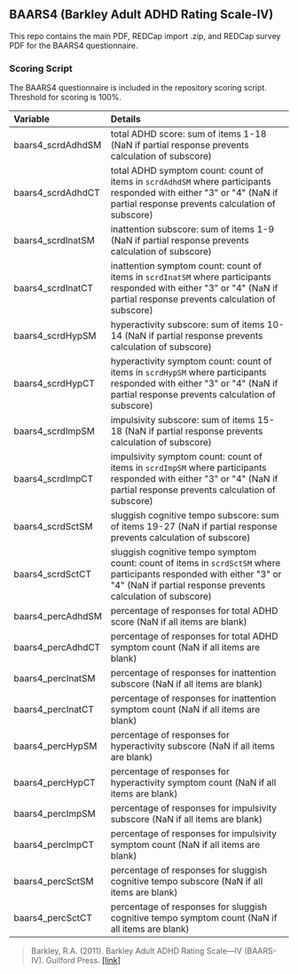 ## BAARS4 (Barkley Adult ADHD Rating Scale-IV)

This repo contains the main PDF, REDCap import .zip, and REDCap survey PDF for the BAARS4 questionnaire.


### Scoring Script
The BAARS4 questionnaire is included in the repository scoring script. Threshold for scoring is 100%.

| Variable | Details |
| :--  | :--  |
| baars4_scrdAdhdSM | total ADHD score: sum of items 1-18 (NaN if partial response prevents calculation of subscore) |
| baars4_scrdAdhdCT | total ADHD symptom count: count of items in `scrdAdhdSM` where participants responded with either "3" or "4" (NaN if partial response prevents calculation of subscore) |
| baars4_scrdInatSM | inattention subscore: sum of items 1-9 (NaN if partial response prevents calculation of subscore) |
| baars4_scrdInatCT | inattention symptom count: count of items in `scrdInatSM` where participants responded with either "3" or "4" (NaN if partial response prevents calculation of subscore) |
| baars4_scrdHypSM | hyperactivity subscore: sum of items 10-14 (NaN if partial response prevents calculation of subscore) |
| baars4_scrdHypCT | hyperactivity symptom count: count of items in `scrdHypSM` where participants responded with either "3" or "4" (NaN if partial response prevents calculation of subscore) |
| baars4_scrdImpSM | impulsivity subscore: sum of items 15-18 (NaN if partial response prevents calculation of subscore) |
| baars4_scrdImpCT | impulsivity symptom count: count of items in `scrdImpSM` where participants responded with either "3" or "4" (NaN if partial response prevents calculation of subscore) |
| baars4_scrdSctSM | sluggish cognitive tempo subscore: sum of items 19-27 (NaN if partial response prevents calculation of subscore) |
| baars4_scrdSctCT | sluggish cognitive tempo symptom count: count of items in `scrdSctSM` where participants responded with either "3" or "4" (NaN if partial response prevents calculation of subscore) |
| baars4_percAdhdSM | percentage of responses for total ADHD score (NaN if all items are blank) |
| baars4_percAdhdCT | percentage of responses for total ADHD symptom count (NaN if all items are blank) |
| baars4_percInatSM | percentage of responses for inattention subscore (NaN if all items are blank) |
| baars4_percInatCT | percentage of responses for inattention symptom count (NaN if all items are blank) |
| baars4_percHypSM | percentage of responses for hyperactivity subscore (NaN if all items are blank) |
| baars4_percHypCT | percentage of responses for hyperactivity symptom count (NaN if all items are blank) |
| baars4_percImpSM | percentage of responses for impulsivity subscore (NaN if all items are blank) |
| baars4_percImpCT | percentage of responses for impulsivity symptom count (NaN if all items are blank) |
| baars4_percSctSM | percentage of responses for sluggish cognitive tempo subscore (NaN if all items are blank) |
| baars4_percSctCT | percentage of responses for sluggish cognitive tempo symptom count (NaN if all items are blank) |

> Barkley, R.A. (2011). Barkley Adult ADHD Rating Scale—IV (BAARS-IV). Guilford Press. [[link]](https://www.guilford.com/books/Barkley-Adult-ADHD-Rating-Scale-IV-BAARS-IV/Russell-Barkley/9781609182038)